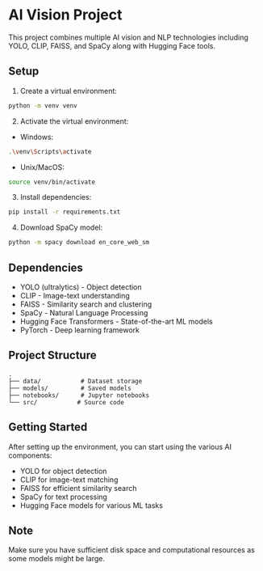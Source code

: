 # AI Vision Project

This project combines multiple AI vision and NLP technologies including YOLO, CLIP, FAISS, and SpaCy along with Hugging Face tools.

## Setup

1. Create a virtual environment:
```bash
python -m venv venv
```

2. Activate the virtual environment:
- Windows:
```bash
.\venv\Scripts\activate
```
- Unix/MacOS:
```bash
source venv/bin/activate
```

3. Install dependencies:
```bash
pip install -r requirements.txt
```

4. Download SpaCy model:
```bash
python -m spacy download en_core_web_sm
```

## Dependencies

- YOLO (ultralytics) - Object detection
- CLIP - Image-text understanding
- FAISS - Similarity search and clustering
- SpaCy - Natural Language Processing
- Hugging Face Transformers - State-of-the-art ML models
- PyTorch - Deep learning framework

## Project Structure

```
.
├── data/           # Dataset storage
├── models/         # Saved models
├── notebooks/      # Jupyter notebooks
└── src/           # Source code
```

## Getting Started

After setting up the environment, you can start using the various AI components:

- YOLO for object detection
- CLIP for image-text matching
- FAISS for efficient similarity search
- SpaCy for text processing
- Hugging Face models for various ML tasks

## Note

Make sure you have sufficient disk space and computational resources as some models might be large. 